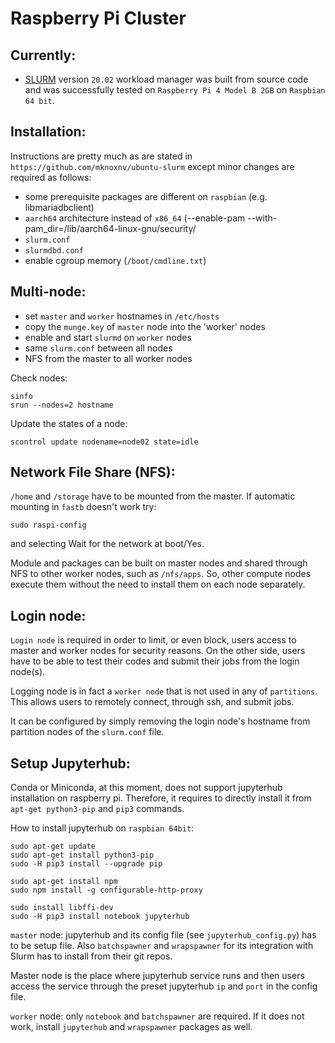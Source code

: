 # Raspberry Pi Cluster

## Currently:
- [SLURM](https://github.com/SchedMD/slurm) version `20.02` workload manager was built from source code and was successfully tested on `Raspberry Pi 4 Model B 2GB` on `Raspbian 64 bit`. 

## Installation:
Instructions are pretty much as are stated in `https://github.com/mknoxnv/ubuntu-slurm` except minor changes are required as follows:
- some prerequisite packages are different on `raspbian` (e.g. libmariadbclient)
- `aarch64` architecture instead of `x86_64` (--enable-pam --with-pam_dir=/lib/aarch64-linux-gnu/security/
- `slurm.conf`
- `slurmdbd.conf`
- enable cgroup memory (`/boot/cmdline.txt`)

## Multi-node:
- set `master` and `worker` hostnames in `/etc/hosts`
- copy the `munge.key` of `master` node into the 'worker' nodes 
- enable and start `slurmd` on `worker` nodes
- same `slurm.conf` between all nodes
- NFS from the master to all worker nodes

Check nodes:
```
sinfo
srun --nodes=2 hostname
```
Update the states of a node:
```
scontrol update nodename=node02 state=idle
```

## Network File Share (NFS):
`/home` and `/storage` have to be mounted from the master. If automatic mounting in `fastb` doesn't work try:
```
sudo raspi-config
```
and selecting Wait for the network at boot/Yes.

Module and packages can be built on master nodes and shared through NFS to other worker nodes, such as `/nfs/apps`. So, other compute nodes execute them without the need to install them on each node separately.

## Login node:
`Login node` is required in order to limit, or even block, users access to master and worker nodes for security reasons. On the other side, users have to be able to test their codes and submit their jobs from the login node(s). 

Logging node is in fact a `worker node` that is not used in any of `partitions`. This allows users to remotely connect, through ssh, and submit jobs.

It can be configured by simply removing the login node's hostname from partition nodes of the `slurm.conf` file. 

## Setup Jupyterhub:
Conda or Miniconda, at this moment, does not support jupyterhub installation on raspberry pi. Therefore, it requires to directly install it from `apt-get python3-pip` and `pip3` commands.

How to install jupyterhub on `raspbian 64bit`:
```
sudo apt-get update 
sudo apt-get install python3-pip 
sudo -H pip3 install --upgrade pip

sudo apt-get install npm 
sudo npm install -g configurable-http-proxy

sudo install libffi-dev
sudo -H pip3 install notebook jupyterhub
```

`master` node: jupyterhub and its config file (see `jupyterhub_config.py`) has to be setup file. Also `batchspawner` and `wrapspawner` for its integration with Slurm has to install from their git repos. 

Master node is the place where jupyterhub service runs and then users access the service through the preset jupyterhub `ip` and `port` in the config file.

`worker` node: only `notebook` and `batchspawner` are required. If it does not work, install `jupyterhub` and `wrapspawner` packages as well.
